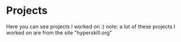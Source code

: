 # Projects
Here you can see projects I worked on :)
note: a lot of these projects I worked on are from the site "hyperskill.org"
